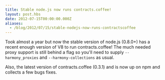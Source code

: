 ```yaml
---
title: Stable node.js now runs contracts.coffee!
layout: post.hbs
date: 2012-07-15T00:00:00.000Z
aliases:
  - /blog/2012/07/15/stable-nodejs-now-runs-contractscoffee
---
```


Took almost a year but now the stable version of node.js (0.8.0+) has
a recent enough version of V8 to run contracts.coffee! The much
needed proxy support is still behind a flag so you'll need to
supply `--harmony_proxies` and `--harmony-collections` as usual.

Also, the latest version of contracts.coffee (0.3.1) 
and is now up on npm and
collects a few bugs fixes.
